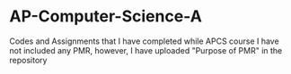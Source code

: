 # AP-Computer-Science-A
Codes and Assignments that I have completed while APCS course
I have not included any PMR, however, I have uploaded "Purpose of PMR" in the repository
